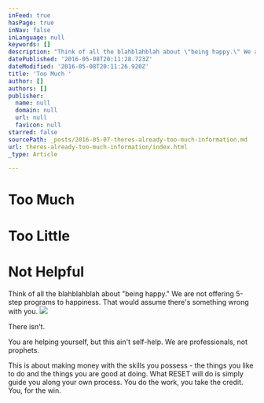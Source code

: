 ```yaml
---
inFeed: true
hasPage: true
inNav: false
inLanguage: null
keywords: []
description: "Think of all the blahblahblah about \"being happy.\" We are not offering 5-step programs to happiness. That would assume there's something wrong with you."
datePublished: '2016-05-08T20:11:28.723Z'
dateModified: '2016-05-08T20:11:26.920Z'
title: 'Too Much '
author: []
authors: []
publisher:
  name: null
  domain: null
  url: null
  favicon: null
starred: false
sourcePath: _posts/2016-05-07-theres-already-too-much-information.md
url: theres-already-too-much-information/index.html
_type: Article

---
```

# Too Much 

# Too Little

# Not Helpful

Think of all the blahblahblah about "being happy." We are not offering 5-step programs to happiness. That would assume there's something wrong with you.
![](https://the-grid-user-content.s3-us-west-2.amazonaws.com/ae6132ca-11c2-464d-a495-9da1f97824f4.jpg)

There isn't. 

You are helping yourself, but this ain't self-help. We are professionals, not prophets.

This is about making money with the skills you possess - the things you like to do and the things you are good at doing. What RESET will do is simply guide you along your own process. You do the work, you take the credit. You, for the win.